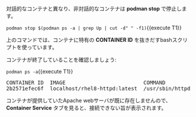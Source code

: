 対話的なコンテナと異なり、非対話的なコンテナは  __podman stop <CONTAINER ID>__ で停止します。

`podman stop $(podman ps -a | grep Up | cut -d" " -f1)`{{execute T1}}

上のコマンドでは、コンテナに特有の __CONTAINER ID__ を抜きだすbashスクリプトを使っています。

コンテナが終了していることを確認しましょう:

`podman ps -a`{{execute T1}}

<pre class="file">
CONTAINER ID  IMAGE                         COMMAND               CREATED        STATUS                     PORTS                   NAMES
2b2571efec6f  localhost/rhel8-httpd:latest  /usr/sbin/httpd -...  9 minutes ago  Exited (0) 50 seconds ago  0.0.0.0:8081->80/tcp  priceless_mahavira
</pre>

コンテナが提供していたApache webサーバが既に存在しませんので、__Container Service__ タブを見ると、接続できない旨が表示されます。
